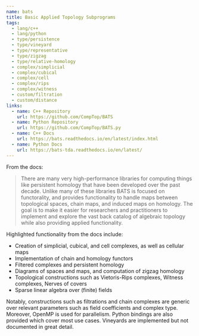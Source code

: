 ```yaml
---
name: bats
title: Basic Applied Topology Subprograms
tags:
  - lang/c++
  - lang/python
  - type/persistence
  - type/vineyard
  - type/representative
  - type/zigzag
  - type/relative-homology
  - complex/simplicial
  - complex/cubical
  - complex/cell
  - complex/rips
  - complex/witness
  - custom/filtration
  - custom/distance
links:
  - name: C++ Repository
    url: https://github.com/CompTop/BATS
  - name: Python Repository
    url: https://github.com/CompTop/BATS.py
  - name: C++ Docs
    url: https://bats.readthedocs.io/en/latest/index.html
  - name: Python Docs
    url: https://bats-tda.readthedocs.io/en/latest/
---
```

From the docs:
> There are many very high-performance libraries for computing things like persistent homology that have been developed over the past decade.
> Unlike many of these libraries BATS is focused on functorality, and provides functionality to handle maps between topological spaces, chain maps, and induced maps on homology.
> The goal is to make it easier for researchers and practitioners to implement and explore the vast back catalog of algebraic topology while also providing applied functionality.

Highlighted functionality from the docs include:
* Creation of simplicial, cubical, and cell complexes, as well as cellular maps
* Implementation of chain and homology functors
* Filtered complexes and persistent homology
* Diagrams of spaces and maps, and computation of zigzag homology
* Topological constructions such as Vietoris-Rips complexes, Witness complexes, Nerves of covers
* Sparse linear algebra over (finite) fields

Notably, constructions such as filtrations and chain complexes are generic over relevant parameters such as field coefficients and complex type.
Moreover, OpenMP is used for parallelism.
Python bindings are also provided which cover most use cases.
Vineyards are implemented but not documented in great detail.
